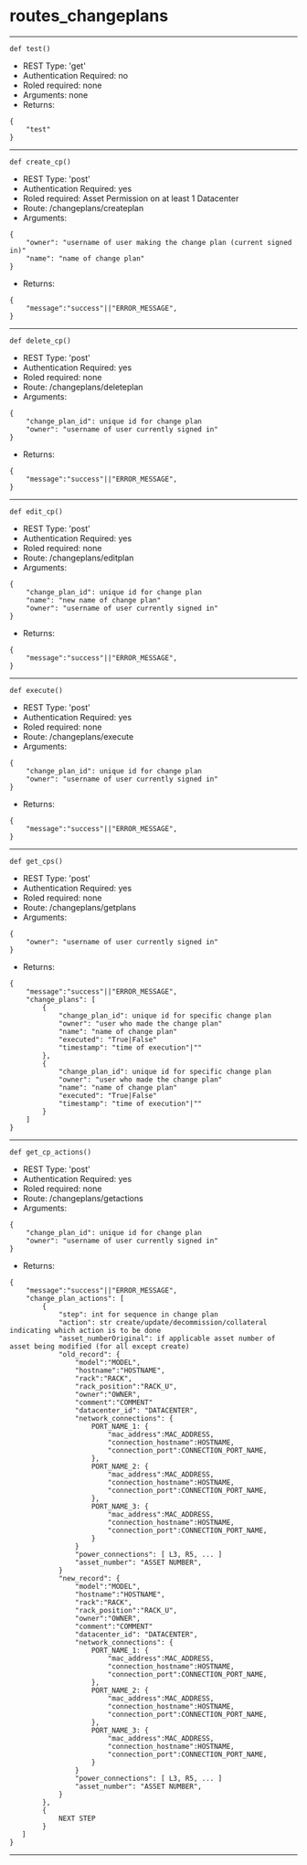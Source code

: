 
# routes_changeplans
-----------------------------
```language=python
def test()
```
- REST Type: 'get'
- Authentication Required: no
- Roled required: none
- Arguments: none
- Returns:
```language=json
{
    "test"
}
```
-----------------------------
```language=python
def create_cp()
```
- REST Type: 'post'
- Authentication Required: yes
- Roled required: Asset Permission on at least 1 Datacenter
- Route: /changeplans/createplan
- Arguments:
```language=json
{
    "owner": "username of user making the change plan (current signed in)"
    "name": "name of change plan"
}
```
- Returns:
```language=json
{
    "message":"success"||"ERROR_MESSAGE",
}
```
-----------------------------

```language=python
def delete_cp()
```
- REST Type: 'post'
- Authentication Required: yes
- Roled required: none
- Route: /changeplans/deleteplan
- Arguments:
```language=json
{
    "change_plan_id": unique id for change plan
    "owner": "username of user currently signed in"
}
```
- Returns:
```language=json
{
    "message":"success"||"ERROR_MESSAGE",
}
```
-----------------------------

```language=python
def edit_cp()
```
- REST Type: 'post'
- Authentication Required: yes
- Roled required: none
- Route: /changeplans/editplan
- Arguments:
```language=json
{
    "change_plan_id": unique id for change plan
    "name": "new name of change plan"
    "owner": "username of user currently signed in"
}
```
- Returns:
```language=json
{
    "message":"success"||"ERROR_MESSAGE",
}
```
-----------------------------

```language=python
def execute()
```
- REST Type: 'post'
- Authentication Required: yes
- Roled required: none
- Route: /changeplans/execute
- Arguments:
```language=json
{
    "change_plan_id": unique id for change plan
    "owner": "username of user currently signed in"
}
```
- Returns:
```language=json
{
    "message":"success"||"ERROR_MESSAGE",
}
```
-----------------------------

```language=python
def get_cps()
```
- REST Type: 'post'
- Authentication Required: yes
- Roled required: none
- Route: /changeplans/getplans
- Arguments:
```language=json
{
    "owner": "username of user currently signed in"
}
```
- Returns:
```language=json
{
    "message":"success"||"ERROR_MESSAGE",
    "change_plans": [
        {
            "change_plan_id": unique id for specific change plan
            "owner": "user who made the change plan"
            "name": "name of change plan"
            "executed": "True|False"
            "timestamp": "time of execution"|""
        },
        {
            "change_plan_id": unique id for specific change plan
            "owner": "user who made the change plan"
            "name": "name of change plan"
            "executed": "True|False"
            "timestamp": "time of execution"|""  
        }
    ]
}
```
-----------------------------

```language=python
def get_cp_actions()
```
- REST Type: 'post'
- Authentication Required: yes
- Roled required: none
- Route: /changeplans/getactions
- Arguments:
```language=json
{
    "change_plan_id": unique id for change plan
    "owner": "username of user currently signed in"
}
```
- Returns:
```language=json
{
    "message":"success"||"ERROR_MESSAGE",
    "change_plan_actions": [
        {
            "step": int for sequence in change plan
            "action": str create/update/decommission/collateral indicating which action is to be done
            "asset_numberOriginal": if applicable asset number of asset being modified (for all except create)
            "old_record": {
                "model":"MODEL",
                "hostname":"HOSTNAME",
                "rack":"RACK",
                "rack_position":"RACK_U",
                "owner":"OWNER",
                "comment":"COMMENT"
                "datacenter_id": "DATACENTER",
                "network_connections": {
                    PORT_NAME_1: {
                        "mac_address":MAC_ADDRESS,
                        "connection_hostname":HOSTNAME,
                        "connection_port":CONNECTION_PORT_NAME,
                    },
                    PORT_NAME_2: {
                        "mac_address":MAC_ADDRESS,
                        "connection_hostname":HOSTNAME,
                        "connection_port":CONNECTION_PORT_NAME,
                    },
                    PORT_NAME_3: {
                        "mac_address":MAC_ADDRESS,
                        "connection_hostname":HOSTNAME,
                        "connection_port":CONNECTION_PORT_NAME,
                    }
                }
                "power_connections": [ L3, R5, ... ]
                "asset_number": "ASSET NUMBER",  
            }
            "new_record": {
                "model":"MODEL",
                "hostname":"HOSTNAME",
                "rack":"RACK",
                "rack_position":"RACK_U",
                "owner":"OWNER",
                "comment":"COMMENT"
                "datacenter_id": "DATACENTER",
                "network_connections": {
                    PORT_NAME_1: {
                        "mac_address":MAC_ADDRESS,
                        "connection_hostname":HOSTNAME,
                        "connection_port":CONNECTION_PORT_NAME,
                    },
                    PORT_NAME_2: {
                        "mac_address":MAC_ADDRESS,
                        "connection_hostname":HOSTNAME,
                        "connection_port":CONNECTION_PORT_NAME,
                    },
                    PORT_NAME_3: {
                        "mac_address":MAC_ADDRESS,
                        "connection_hostname":HOSTNAME,
                        "connection_port":CONNECTION_PORT_NAME,
                    }
                }
                "power_connections": [ L3, R5, ... ]
                "asset_number": "ASSET NUMBER",  
            }
        },
        {
            NEXT STEP
        }
   ]
}
```
-----------------------------
